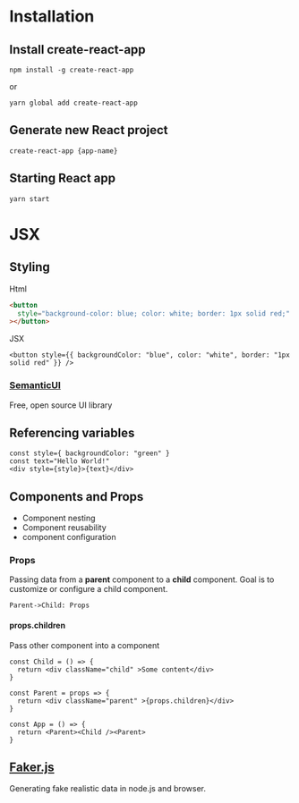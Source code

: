 # Installation

## Install create-react-app

```
npm install -g create-react-app
```

or

```
yarn global add create-react-app
```

## Generate new React project

```
create-react-app {app-name}
```

## Starting React app

```
yarn start
```

# JSX

## Styling

Html

```html
<button
  style="background-color: blue; color: white; border: 1px solid red;"
></button>
```

JSX

```JSX
<button style={{ backgroundColor: "blue", color: "white", border: "1px solid red" }} />
```

### [SemanticUI](https://semantic-ui.com/)

Free, open source UI library

## Referencing variables

```JSX
const style={ backgroundColor: "green" }
const text="Hello World!"
<div style={style}>{text}</div>
```

## Components and Props

- Component nesting
- Component reusability
- component configuration

### Props

Passing data from a **parent** component to a **child** component. Goal is to customize or configure a child component.

```sequence
Parent->Child: Props
```

#### props.children

Pass other component into a component

```JSX
const Child = () => {
  return <div className="child" >Some content</div>
}

const Parent = props => {
  return <div className="parent" >{props.children}</div>
}

const App = () => {
  return <Parent><Child /><Parent>
}
```

## [Faker.js](https://github.com/marak/Faker.js/)

Generating fake realistic data in node.js and browser.
